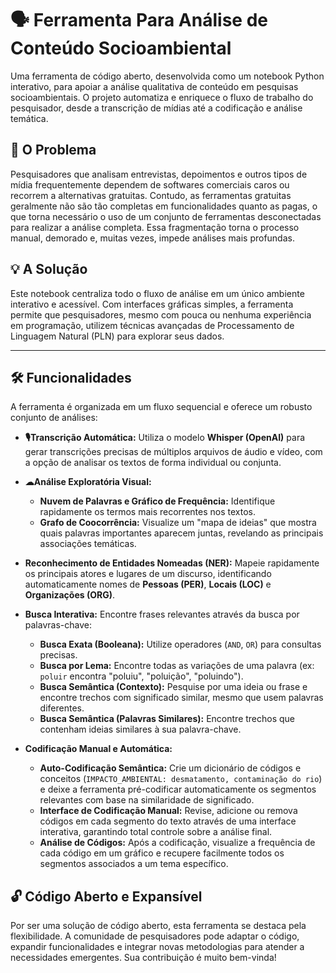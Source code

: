 # 🗣️ Ferramenta Para Análise de Conteúdo Socioambiental

Uma ferramenta de código aberto, desenvolvida como um notebook Python interativo, para apoiar a análise qualitativa de conteúdo em pesquisas socioambientais. O projeto automatiza e enriquece o fluxo de trabalho do pesquisador, desde a transcrição de mídias até a codificação e análise temática.

## 🎯 O Problema

Pesquisadores que analisam entrevistas, depoimentos e outros tipos de mídia frequentemente dependem de softwares comerciais caros ou recorrem a alternativas gratuitas. Contudo, as ferramentas gratuitas geralmente não são tão completas em funcionalidades quanto as pagas, o que torna necessário o uso de um conjunto de ferramentas desconectadas para realizar a análise completa. Essa fragmentação torna o processo manual, demorado e, muitas vezes, impede análises mais profundas.

## 💡 A Solução

Este notebook centraliza todo o fluxo de análise em um único ambiente interativo e acessível. Com interfaces gráficas simples, a ferramenta permite que pesquisadores, mesmo com pouca ou nenhuma experiência em programação, utilizem técnicas avançadas de Processamento de Linguagem Natural (PLN) para explorar seus dados.

---

## 🛠️ Funcionalidades

A ferramenta é organizada em um fluxo sequencial e oferece um robusto conjunto de análises:

* **🎙Transcrição Automática:** Utiliza o modelo **Whisper (OpenAI)** para gerar transcrições precisas de múltiplos arquivos de áudio e vídeo, com a opção de analisar os textos de forma individual ou conjunta.

* **☁Análise Exploratória Visual:**
    * **Nuvem de Palavras e Gráfico de Frequência:** Identifique rapidamente os termos mais recorrentes nos textos.
    * **Grafo de Coocorrência:** Visualize um "mapa de ideias" que mostra quais palavras importantes aparecem juntas, revelando as principais associações temáticas.

* **Reconhecimento de Entidades Nomeadas (NER):** Mapeie rapidamente os principais atores e lugares de um discurso, identificando automaticamente nomes de **Pessoas (PER)**, **Locais (LOC)** e **Organizações (ORG)**.

* **Busca Interativa:** Encontre frases relevantes através da busca por palavras-chave:
    * **Busca Exata (Booleana):** Utilize operadores (`AND`, `OR`) para consultas precisas.
    * **Busca por Lema:** Encontre todas as variações de uma palavra (ex: `poluir` encontra "poluiu", "poluição", "poluindo").
    * **Busca Semântica (Contexto):** Pesquise por uma ideia ou frase e encontre trechos com significado similar, mesmo que usem palavras diferentes.
    * **Busca Semântica (Palavras Similares):** Encontre trechos que contenham ideias similares à sua palavra-chave.

* **Codificação Manual e Automática:**
    * **Auto-Codificação Semântica:** Crie um dicionário de códigos e conceitos (`IMPACTO_AMBIENTAL: desmatamento, contaminação do rio`) e deixe a ferramenta pré-codificar automaticamente os segmentos relevantes com base na similaridade de significado.
    * **Interface de Codificação Manual:** Revise, adicione ou remova códigos em cada segmento do texto através de uma interface interativa, garantindo total controle sobre a análise final.
    * **Análise de Códigos:** Após a codificação, visualize a frequência de cada código em um gráfico e recupere facilmente todos os segmentos associados a um tema específico.

## 🔓 Código Aberto e Expansível

Por ser uma solução de código aberto, esta ferramenta se destaca pela flexibilidade. A comunidade de pesquisadores pode adaptar o código, expandir funcionalidades e integrar novas metodologias para atender a necessidades emergentes. Sua contribuição é muito bem-vinda!
